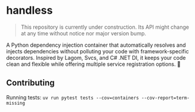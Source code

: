 # handless

> This repository is currently under construction. Its API might change at any time without notice nor major version bump.

A Python dependency injection container that automatically resolves and injects dependencies without polluting your code with framework-specific decorators. Inspired by Lagom, Svcs, and C# .NET DI, it keeps your code clean and flexible while offering multiple service registration options. 🚀

## Contributing

Running tests: `uv run pytest tests --cov=containers --cov-report=term-missing`
